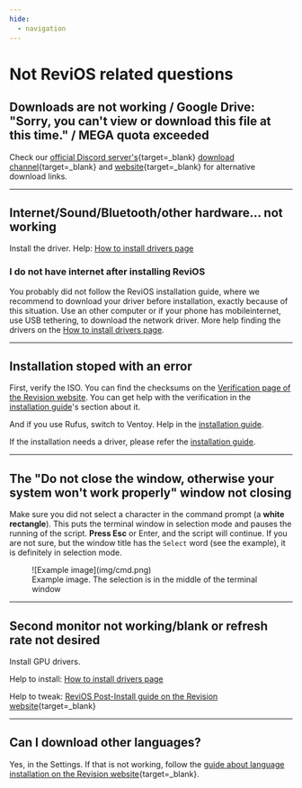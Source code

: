 ```yaml
---
hide:
  - navigation
---
```


# Not ReviOS related questions

## Downloads are not working / Google Drive: "Sorry, you can't view or download this file at this time." / MEGA quota exceeded

Check our [official Discord server's](https://discord.gg/962y4pU){target=_blank} [download channel](https://discord.com/channels/619835916139364383/658369065110339640){target=_blank} and [website](https://www.revi.cc/revios/download){target=_blank} for alternative download links.

---

## Internet/Sound/Bluetooth/other hardware... not working

Install the driver. Help: [How to install drivers page](drivers.md)

### I do not have internet after installing ReviOS

You probably did not follow the ReviOS installation guide, where we recommend to download your driver before installation, exactly because of this situation. Use an other computer or if your phone has mobileinternet, use USB tethering, to download the network driver. More help finding the drivers on the [How to install drivers page](drivers.md).

<!-- ## If you do not have internet...

... is probably because you are missing the network drivers. Somehow (like on another computer or by connecting your phone to your pc to use USB tethering) download [Snappy Driver Installer Origin](https://www.snappy-driver-installer.org/){target=_blank}. 

Extract it, and start the software with `SDIO_auto.bat`. Then select the `Download Network Drivers Only` option. It will start the download of all the existing network drivers. 

If it finishes (you can monitor the process on the top side of the window), copy the whole folder to the other computer which doesn't have internet. Open on that computer the software, and install the missing network drivers. Or, if you used USB tethering, you can disconnect your phone and install your network drivers right away. After restart, you can scan the PC for more missing drivers, or better yet, go to the manufacturer's website, and download the drivers from there. -->

---

## Installation stoped with an error

First, verify the ISO. You can find the checksums on the [Verification page of the Revision website](https://www.revi.cc/revios/download/verify). You can get help with the verification in the [installation guide](install.md#verification)'s section about it.

And if you use Rufus, switch to Ventoy. Help in the [installation guide](install.md#ventoy).

If the installation needs a driver, please refer the [installation guide](install.md#missing-drivers).

---

## The "Do not close the window, otherwise your system won't work properly" window not closing

Make sure you did not select a character in the command prompt (a **white rectangle**). This puts the terminal window in selection mode and pauses the running of the script. **Press Esc** or Enter, and the script will continue. If you are not sure, but the window title has the `Select` word (see the example), it is definitely in selection mode.

<figure markdown>
  ![Example image](img/cmd.png)
  <figcaption>Example image. The selection is in the middle of the terminal window</figcaption>
</figure>

---

## Second monitor not working/blank or refresh rate not desired

Install GPU drivers.

Help to install: [How to install drivers page](drivers.md)

Help to tweak: [ReviOS Post-Install guide on the Revision website](https://www.revi.cc/revios/post-install#h.p_GR11WmefRS4F){target=_blank}

---

## Can I download other languages?

Yes, in the Settings. If that is not working, follow the [guide about language installation on the Revision website](https://www.revi.cc/revios/workspace/lang){target=_blank}.

